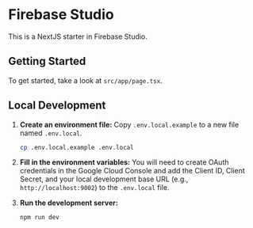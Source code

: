 # Firebase Studio

This is a NextJS starter in Firebase Studio.

## Getting Started

To get started, take a look at `src/app/page.tsx`.

## Local Development

1.  **Create an environment file:** Copy `.env.local.example` to a new file named `.env.local`.

    ```bash
    cp .env.local.example .env.local
    ```

2.  **Fill in the environment variables:** You will need to create OAuth credentials in the Google Cloud Console and add the Client ID, Client Secret, and your local development base URL (e.g., `http://localhost:9002`) to the `.env.local` file.

3.  **Run the development server:**

    ```bash
    npm run dev
    ```
